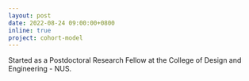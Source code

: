 ```yaml
---
layout: post
date: 2022-08-24 09:00:00+0800
inline: true
project: cohort-model
---
```


Started as a Postdoctoral Research Fellow at the College of Design and Engineering - NUS.
